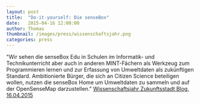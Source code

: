 ```yaml
---
layout: post
title:  "Do-it-yourself: Die senseBox"
date:   2015-04-16 12:00:00
author: Thomas
thumbnail: /images/press/wissenschaftsjahr.png
categories: press
---
```

"Wir sehen die senseBox Edu in Schulen im Informatik- und Technikunterricht aber auch in anderen MINT-Fächern als Werkzeug zum Programmieren lernen und zur Erfassung von Umweltdaten als zukünftigen Standard. Ambitionierte Bürger, die sich an Citizen Science beteiligen wollen, nutzen die senseBox Home um Umweltdaten zu sammeln und auf der OpenSenseMap darzustellen."
<a href="https://www.wissenschaftsjahr-zukunftsstadt.de/neues-aus-der-wissenschaft/das-sagen-die-experten/do-it-yourself-die-sensebox.html" target="_blank">Wissenschaftsjahr Zukunftsstadt Blog, 16.04.2015</a>



